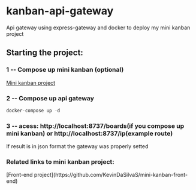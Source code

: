 # kanban-api-gateway
Api gateway using express-gateway and docker to deploy my mini kanban project

<h2>Starting the project:</h2>

<h3> 1 -- Compose up mini kanban (optional)</h3>

[Mini kanban project](https://github.com/KevinDaSilvaS/Mini-Kanban)

<h3> 2 -- Compose up api gateway </h3>

```javascript
docker-compose up -d
```

<h3> 3 -- acess: http://localhost:8737/boards(if you compose up mini kanban) or http://localhost:8737/ip(example route) </h3>

If result is in json format the gateway was properly setted 

<h3>Related links to mini kanban project:</h3>
[Front-end project](https://github.com/KevinDaSilvaS/mini-kanban-front-end)
